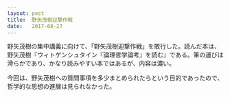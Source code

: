 ```yaml
---
layout: post
title:  野矢茂樹迎撃作戦
date:   2017-08-27
---
```


野矢茂樹の集中講義に向けて、「野矢茂樹迎撃作戦」を敢行した。読んだ本は、野矢茂樹『ウィトゲンシュタイン『論理哲学論考』を読む』である。筆の運びは滑らかであり、かなり読みやすい本ではあるが、内容は濃い。

今回は、野矢茂樹への質問事項を多少まとめられたらという目的であったので、哲学的な思想の進展は見られなかった。
